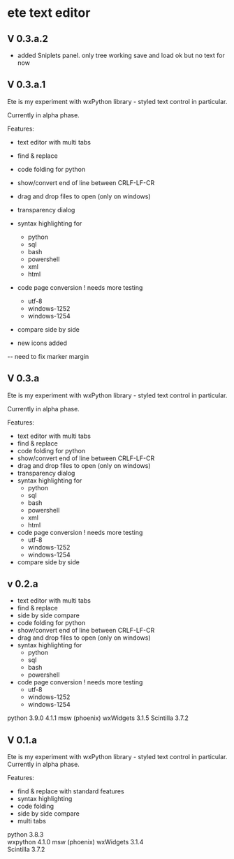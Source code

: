 # ete text editor 

## V 0.3.a.2

* added Sniplets panel. only tree working save and load ok but no text for now

## V 0.3.a.1

Ete is my experiment with wxPython library - styled text control in particular.

Currently in alpha phase.  

Features:

* text editor with multi tabs 
* find & replace
* code folding for python 
* show/convert end of line between CRLF-LF-CR
* drag and drop files to open (only on windows)
* transparency dialog
* syntax highlighting for 
  * python
  * sql
  * bash
  * powershell
  * xml
  * html
* code page conversion ! needs more testing
  * utf-8
  * windows-1252
  * windows-1254
* compare side by side

* new icons added

-- need to fix marker margin 

## V 0.3.a

Ete is my experiment with wxPython library - styled text control in particular.

Currently in alpha phase.  

Features:

* text editor with multi tabs 
* find & replace
* code folding for python 
* show/convert end of line between CRLF-LF-CR
* drag and drop files to open (only on windows)
* transparency dialog
* syntax highlighting for 
  * python
  * sql
  * bash
  * powershell
  * xml
  * html
* code page conversion ! needs more testing
  * utf-8
  * windows-1252
  * windows-1254
* compare side by side

## v 0.2.a
* text editor with multi tabs 
* find & replace
* side by side compare
* code folding for python
* show/convert end of line between CRLF-LF-CR
* drag and drop files to open (only on windows)
* syntax highlighting for 
    * python
    * sql
    * bash
    * powershell
* code page conversion ! needs more testing
  * utf-8
  * windows-1252
  * windows-1254
  
python 3.9.0
4.1.1 msw (phoenix) wxWidgets 3.1.5
Scintilla 3.7.2

##  V 0.1.a

Ete is my experiment with wxPython library - styled text control in particular.
Currently in alpha phase.  

Features:

* find & replace with standard features
* syntax highlighting
* code folding
* side by side compare
* multi tabs

python 3.8.3\
wxpython 4.1.0 msw (phoenix) wxWidgets 3.1.4\
Scintilla 3.7.2